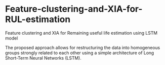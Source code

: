 # Feature-clustering-and-XIA-for-RUL-estimation
Feature clustering and XIA for Remaining useful life estimation using LSTM model

The proposed approach allows for restructuring the data into homogeneous groups strongly related to each other using a simple architecture of Long Short-Term Neural Networks (LSTM).
